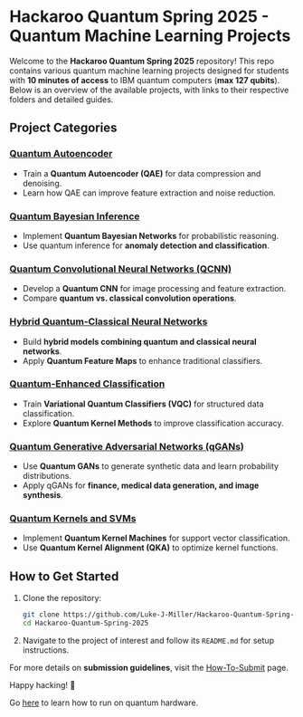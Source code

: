 # Hackaroo Quantum Spring 2025 - Quantum Machine Learning Projects

Welcome to the **Hackaroo Quantum Spring 2025** repository! This repo contains various quantum machine learning projects designed for students with **10 minutes of access** to IBM quantum computers (**max 127 qubits**). Below is an overview of the available projects, with links to their respective folders and detailed guides.

## **Project Categories**

### [Quantum Autoencoder](Quantum-Autoencoder/README.md)
- Train a **Quantum Autoencoder (QAE)** for data compression and denoising.
- Learn how QAE can improve feature extraction and noise reduction.

### [Quantum Bayesian Inference](Quantum-Bayes/README.md)
- Implement **Quantum Bayesian Networks** for probabilistic reasoning.
- Use quantum inference for **anomaly detection and classification**.

### [Quantum Convolutional Neural Networks (QCNN)](Quantum-CNN/README.md)
- Develop a **Quantum CNN** for image processing and feature extraction.
- Compare **quantum vs. classical convolution operations**.

### [Hybrid Quantum-Classical Neural Networks](Quantum-Classical-NN/README.md)
- Build **hybrid models combining quantum and classical neural networks**.
- Apply **Quantum Feature Maps** to enhance traditional classifiers.

### [Quantum-Enhanced Classification](Quantum-Enhanced-Classification/README.md)
- Train **Variational Quantum Classifiers (VQC)** for structured data classification.
- Explore **Quantum Kernel Methods** to improve classification accuracy.

### [Quantum Generative Adversarial Networks (qGANs)](Quantum-GAN/README.md)
- Use **Quantum GANs** to generate synthetic data and learn probability distributions.
- Apply qGANs for **finance, medical data generation, and image synthesis**.

### [Quantum Kernels and SVMs](Quantum-Kernels-SVC-SVM/README.md)
- Implement **Quantum Kernel Machines** for support vector classification.
- Use **Quantum Kernel Alignment (QKA)** to optimize kernel functions.

## **How to Get Started**
1. Clone the repository:
   ```bash
   git clone https://github.com/Luke-J-Miller/Hackaroo-Quantum-Spring-2025.git
   cd Hackaroo-Quantum-Spring-2025
   ```
2. Navigate to the project of interest and follow its `README.md` for setup instructions.

For more details on **submission guidelines**, visit the [How-To-Submit](How-To-Submit/README.md) page.

Happy hacking! 🚀


Go [here](https://docs.quantum.ibm.com/migration-guides/qiskit-runtime-examples) to learn how to run on quantum hardware.
